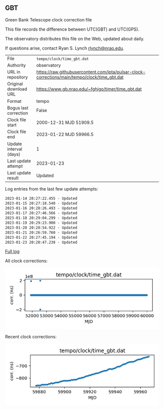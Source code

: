 
## GBT

Green Bank Telescope clock correction file

This file records the difference between UTC(GBT) and UTC(GPS).

The observatory distributes this file on the Web, updated about daily.

If questions arise, contact Ryan S. Lynch <rlynch@nrao.edu>.

|     |     |
|:--- |:--- |
| File | `tempo/clock/time_gbt.dat` |
| Authority | observatory |
| URL in repository | <https://raw.githubusercontent.com/ipta/pulsar-clock-corrections/main/tempo/clock/time_gbt.dat> |
| Original download URL | <https://www.gb.nrao.edu/~fghigo/timer/time_gbt.dat> |
| Format | tempo |
| Bogus last correction | False |
| Clock file start | 2000-12-31 MJD 51909.5 |
| Clock file end | 2023-01-22 MJD 59966.5 |
| Update interval (days) | 1 |
| Last update attempt | 2023-01-23 |
| Last update result | Updated |

Log entries from the last few update attempts:
```
2023-01-14 20:27:22.455 - Updated
2023-01-15 20:27:18.540 - Updated
2023-01-16 20:28:26.493 - Updated
2023-01-17 20:27:46.566 - Updated
2023-01-18 20:29:04.299 - Updated
2023-01-19 20:29:23.900 - Updated
2023-01-20 20:28:54.922 - Updated
2023-01-21 20:26:59.760 - Updated
2023-01-22 20:27:45.194 - Updated
2023-01-23 20:28:47.238 - Updated
```
[Full log](https://raw.githubusercontent.com/ipta/pulsar-clock-corrections/main/log/tempo/clock/time_gbt.dat.log)


All clock corrections:

![plot of all clock corrections](time_gbt.dat.png "All corrections")

Recent clock corrections:

![plot of recent clock corrections](time_gbt.dat.short.png "Recent corrections")

